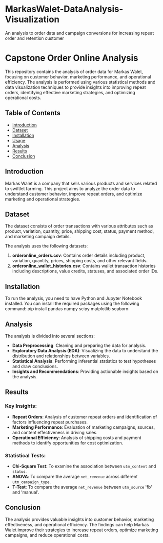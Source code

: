 # MarkasWalet-DataAnalysis-Visualization
An analysis to order data and campaign conversions for increasing repeat order and retention customer

# Capstone Order Online Analysis

This repository contains the analysis of order data for Markas Walet, focusing on customer behavior, marketing performance, and operational efficiency. The analysis is performed using various statistical methods and data visualization techniques to provide insights into improving repeat orders, identifying effective marketing strategies, and optimizing operational costs.

## Table of Contents

- [Introduction](#introduction)
- [Dataset](#dataset)
- [Installation](#installation)
- [Usage](#usage)
- [Analysis](#analysis)
- [Results](#results)
- [Conclusion](#conclusion)

## Introduction

Markas Walet is a company that sells various products and services related to swiftlet farming. This project aims to analyze the order data to understand customer behavior, improve repeat orders, and optimize marketing and operational strategies.

## Dataset

The dataset consists of order transactions with various attributes such as product, variation, quantity, price, shipping cost, status, payment method, and marketing campaign details.

The analysis uses the following datasets:
1. **orderonline_orders.csv**: Contains order details including product, variation, quantity, prices, shipping costs, and other relevant fields.
2. **orderonline_wallet_histories.csv**: Contains wallet transaction histories including descriptions, value credits, statuses, and associated order IDs.

## Installation

To run the analysis, you need to have Python and Jupyter Notebook installed. You can install the required packages using the following command:
pip install pandas numpy scipy matplotlib seaborn

## Analysis

The analysis is divided into several sections:

- **Data Preprocessing**: Cleaning and preparing the data for analysis.
- **Exploratory Data Analysis (EDA)**: Visualizing the data to understand the distribution and relationships between variables.
- **Statistical Analysis**: Performing inferential statistics to test hypotheses and draw conclusions.
- **Insights and Recommendations**: Providing actionable insights based on the analysis.

## Results

### Key Insights:

- **Repeat Orders**: Analysis of customer repeat orders and identification of factors influencing repeat purchases.
- **Marketing Performance**: Evaluation of marketing campaigns, sources, and content effectiveness in driving sales.
- **Operational Efficiency**: Analysis of shipping costs and payment methods to identify opportunities for cost optimization.

### Statistical Tests:

- **Chi-Square Test**: To examine the association between `utm_content` and `status`.
- **ANOVA**: To compare the average `net_revenue` across different `utm_campaign_type`.
- **T-Test**: To compare the average `net_revenue` between `utm_source` 'fb' and 'manual'.

## Conclusion

The analysis provides valuable insights into customer behavior, marketing effectiveness, and operational efficiency. The findings can help Markas Walet improve their strategies to increase repeat orders, optimize marketing campaigns, and reduce operational costs.
